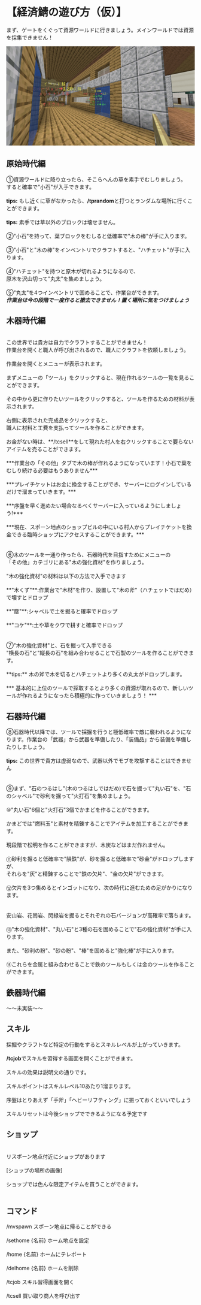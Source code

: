 # 【経済鯖の遊び方（仮）】

まず、ゲートをくぐって資源ワールドに行きましょう。メインワールドでは資源を採集できません！
</br>

![image](../cdn/trade-gate.png)

## 原始時代編

①資源ワールドに降り立ったら、そこらへんの草を素手でむしりましょう。
</br>
すると確率で"小石"が入手できます。
</br>
</br>
**tips:** もし近くに草がなかったら、**/tprandom**と打つとランダムな場所に行くことができます。
</br>
</br>
**tips:** 素手では草以外のブロックは壊せません。
</br>
</br>
②"小石"を持って、葉ブロックをむしると低確率で"木の棒"が手に入ります。
</br>
</br>
③"小石"と"木の棒"をインベントリでクラフトすると、"ハチェット"が手に入ります。
</br>
</br>
④"ハチェット"を持つと原木が切れるようになるので、
</br>
原木を沢山切って"丸太"を集めましょう。
</br>
</br>
⑤"丸太"を4つインベントリで固めることで、作業台ができます。
</br>
***作業台は今の段階で一度作ると撤去できません！置く場所に気をつけましょう***
</br>

## 木器時代編

</br>
この世界では貴方は自力でクラフトすることができません！
</br>
作業台を開くと職人が呼び出されるので、職人にクラフトを依頼しましょう。
</br>
</br>
作業台を開くとメニューが表示されます。
</br>
</br>
まずメニューの「ツール」をクリックすると、現在作れるツールの一覧を見ることができます。
</br>
</br>
その中から更に作りたいツールをクリックすると、ツールを作るための材料が表示されます。
</br>
</br>
右側に表示された完成品をクリックすると、
</br>
職人に材料と工費を支払ってツールを作ることができます。
</br>
</br>
お金がない時は、**/tcsell**をして現れた村人を右クリックすることで要らないアイテムを売ることができます。
</br>
</br>
***作業台の「その他」タブで木の棒が作れるようになっています！小石で葉をむしり続ける必要はもうありません***
</br>
</br>
***プレイチケットはお金に換金することができ、サーバーにログインしているだけで溜まっていきます。***
</br>
</br>
***序盤を早く進めたい場合なるべくサーバーに入っているようにしましょう!***
</br>
</br>
***現在、スポーン地点のショップビルの中にいる村人からプレイチケットを換金できる臨時ショップにアクセスすることができます。***
</br>
</br>
</br>
⑥木のツールを一通り作ったら、石器時代を目指すためにメニューの
</br>
「その他」カテゴリにある"木の強化資材"を作りましょう。
</br>
</br>
"木の強化資材"の材料は以下の方法で入手できます
</br>
</br>
**"木くず"**:作業台で"木材"を作り、設置して"木の斧"（ハチェットではだめ）で壊すとドロップ
</br>
</br>
**"塵"**:シャベルで土を掘ると確率でドロップ
</br>
</br>
**"コケ"**:土や草をクワで耕すと確率でドロップ
</br>
</br>
</br>
⑦"木の強化資材"と、石を掘って入手できる
</br>
"横長の石"と"縦長の石"を組み合わせることで石製のツールを作ることができます。
</br>
</br>
**tips:** 木の斧で木を切るとハチェットより多くの丸太がドロップします。
</br>
</br>
*** 基本的に上位のツールで採取するとより多くの資源が取れるので、新しいツールが作れるようになったら積極的に作っていきましょう！ ***

## 石器時代編

⑧石器時代以降では、ツールで採掘を行うと極低確率で敵に襲われるようになります。作業台の「武器」から武器を準備したり、「装備品」から装備を準備したりしましょう。
</br>
</br>
**tips:** この世界で貴方は虚弱なので、武器以外でモブを攻撃することはできません
</br>
</br>
</br>
⑨まず、"石のつるはし"(木のつるはしではだめ)で石を掘って"丸い石"を、"石のシャベル"で砂利を掘って"火打石"を集めましょう。
</br>
</br>
⑩"丸い石"6個と"火打石"3個でかまどを作ることができます。
</br>
</br>
かまどでは"燃料玉"と素材を精錬することでアイテムを加工することができます。
</br>
</br>
現段階で松明を作ることができますが、木炭などはまだ作れません。
</br>
</br>
⑪砂利を掘ると低確率で"隕鉄"が、砂を掘ると低確率で"砂金"がドロップしますが、
</br>
それらを"灰"と精錬することで"鉄の欠片"、"金の欠片"ができます。
</br>
</br>
⑫欠片を3つ集めるとインゴットになり、次の時代に進むための足がかりになります。
</br>
</br>
</br>
安山岩、花崗岩、閃緑岩を掘るとそれぞれの石バージョンが高確率で落ちます。
</br>
</br>
⑬"木の強化資材"、"丸い石"と3種の石を固めることで"石の強化資材"が手に入ります。
</br>
</br>
また、"砂利の粉"、"砂の粉"、"棒"を固めると"強化棒"が手に入ります。
</br>
</br>
⑭これらを金属と組み合わせることで鉄のツールもしくは金のツールを作ることができます。

## 鉄器時代編

～～未実装～～

## スキル
採掘やクラフトなど特定の行動をするとスキルレベルが上がっていきます。
</br>
</br>
**/tcjob**でスキルを習得する画面を開くことができます。
</br>
</br>
スキルの効果は説明文の通りです。
</br>
</br>
スキルポイントはスキルレベル10あたり1溜まります。
</br>
</br>
序盤はとりあえず「手斧」「ヘビーリフティング」に振っておくといいでしょう
</br>
</br>
スキルリセットは今後ショップでできるようになる予定です

## ショップ

</br>
リスポーン地点付近にショップがあります
</br>
</br>
[ショップの場所の画像]
</br>
</br>
ショップでは色んな限定アイテムを買うことができます。
</br>
</br>

## コマンド
/mvspawn スポーン地点に帰ることができる
</br>
</br>
/sethome {名前} ホーム地点を設定
</br>
</br>
/home {名前} ホームにテレポート
</br>
</br>
/delhome {名前} ホームを削除
</br>
</br>
/tcjob スキル習得画面を開く
</br>
</br>
/tcsell 買い取り商人を呼び出す
</br>
